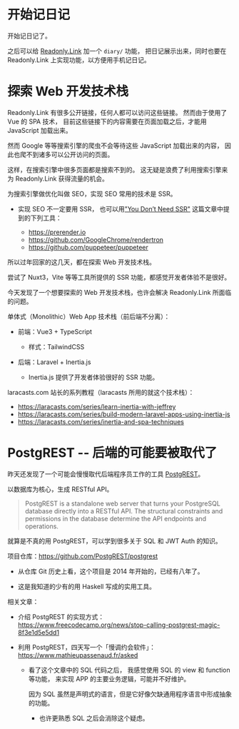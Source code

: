 # 开始记日记

开始记日记了。

之后可以给 [Readonly.Link](https://readonly.link/) 加一个 `diary/` 功能，
把日记展示出来，同时也要在 Readonly.Link 上实现功能，以方便用手机记日记。

# 探索 Web 开发技术栈

Readonly.Link 有很多公开链接，任何人都可以访问这些链接。
然而由于使用了 Vue 的 SPA 技术，
目前这些链接下的内容需要在页面加载之后，才能用 JavaScript 加载出来。

然而 Google 等等搜索引擎的爬虫不会等待这些 JavaScript 加载出来的内容，
因此也爬不到诸多可以公开访问的页面。

这样，在搜索引擎中很多页面都是搜索不到的。
这无疑是浪费了利用搜索引擎来为 Readonly.Link 获得流量的机会。

为搜索引擎做优化叫做 SEO，实现 SEO 常用的技术是 SSR。

- 实现 SEO 不一定要用 SSR，
  也可以用["You Don’t Need SSR"](https://matthieujabbour.medium.com/you-dont-need-ssr-6c138fa74c58)
  这篇文章中提到的下列工具：

  - https://prerender.io
  - https://github.com/GoogleChrome/rendertron
  - https://github.com/puppeteer/puppeteer

所以过年回家的这几天，都在探索 Web 开发技术栈。

尝试了 Nuxt3，Vite 等等工具所提供的 SSR 功能，都感觉开发者体验不是很好。

今天发现了一个想要探索的 Web 开发技术栈，也许会解决 Readonly.Link 所面临的问题。

单体式（Monolithic）Web App 技术栈（前后端不分离）：

- 前端：Vue3 + TypeScript

  - 样式：TailwindCSS

- 后端：Laravel + Inertia.js

  - Inertia.js 提供了开发者体验很好的 SSR 功能。

laracasts.com 站长的系列教程（laracasts 所用的就这个技术栈）：

- https://laracasts.com/series/learn-inertia-with-jeffrey
- https://laracasts.com/series/build-modern-laravel-apps-using-inertia-js
- https://laracasts.com/series/inertia-and-spa-techniques

# PostgREST -- 后端的可能要被取代了

昨天还发现了一个可能会慢慢取代后端程序员工作的工具 [PostgREST](https://postgrest.org/en/stable/index.html)。

以数据库为核心，生成 RESTful API。

> PostgREST is a standalone web server that turns your PostgreSQL
> database directly into a RESTful API. The structural constraints and
> permissions in the database determine the API endpoints and
> operations.

就算是不真的用 PostgREST，可以学到很多关于 SQL 和 JWT Auth 的知识。

项目仓库：https://github.com/PostgREST/postgrest

- 从仓库 Git 历史上看，这个项目是 2014 年开始的，已经有八年了。

- 这是我知道的少有的用 Haskell 写成的实用工具。

相关文章：

- 介绍 PostgREST 的实现方式：https://www.freecodecamp.org/news/stop-calling-postgrest-magic-8f3e1d5e5dd1

- 利用 PostgREST，四天写一个「慢调约会软件」：https://www.mathieupassenaud.fr/asked

  - 看了这个文章中的 SQL 代码之后，
    我感觉使用 SQL 的 view 和 function 等功能，
    来实现 APP 的主要业务逻辑，可能并不好维护。

    因为 SQL 虽然是声明式的语言，但是它好像欠缺通用程序语言中形成抽象的功能。

    - 也许更熟悉 SQL 之后会消除这个疑虑。
